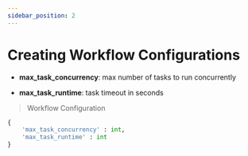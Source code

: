 ```yaml
---
sidebar_position: 2
---
```

# Creating Workflow Configurations

* **max_task_concurrency**: max number of tasks to run concurrently

* **max_task_runtime**: task timeout in seconds

> Workflow Configuration
```python
{
    'max_task_concurrency' : int,
    'max_task_runtime' : int
}
```